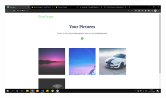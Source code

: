 ![alt text](https://raw.githubusercontent.com/lquresh52/FireGram/master/project%20demo%20img/Screenshot%20(194).png)
